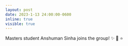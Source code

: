 ```yaml
---
layout: post
date: 2023-1-13 24:00:00-0600
inline: true
visible: true
---
```


Masters student Anshuman Sinha joins the group! :sparkles: :honeybee: :star:
